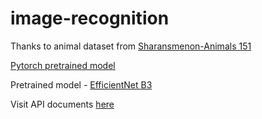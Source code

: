 # image-recognition

Thanks to animal dataset from [Sharansmenon-Animals 151](https://www.kaggle.com/datasets/sharansmenon/animals141)

[Pytorch pretrained model](https://pytorch.org/vision/main/models.html)

Pretrained model - [EfficientNet B3](https://pytorch.org/vision/main/models/generated/torchvision.models.efficientnet_b3.html#torchvision.models.EfficientNet_B3_Weights)

Visit API documents [here](http://127.0.0.1:8000/docs)

